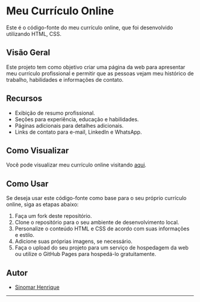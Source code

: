 # Meu Currículo Online

Este é o código-fonte do meu currículo online, que foi desenvolvido utilizando HTML, CSS.
## Visão Geral

Este projeto tem como objetivo criar uma página da web para apresentar meu currículo profissional e permitir que as pessoas vejam meu histórico de trabalho, habilidades e informações de contato.

## Recursos

- Exibição de resumo profissional.
- Seções para experiência, educação e habilidades.
- Páginas adicionais para detalhes adicionais.
- Links de contato para e-mail, LinkedIn e WhatsApp.

## Como Visualizar

Você pode visualizar meu currículo online visitando [aqui](https://seu-link-para-o-curriculo.com).

## Como Usar

Se deseja usar este código-fonte como base para o seu próprio currículo online, siga as etapas abaixo:

1. Faça um fork deste repositório.
2. Clone o repositório para o seu ambiente de desenvolvimento local.
3. Personalize o conteúdo HTML e CSS de acordo com suas informações e estilo.
4. Adicione suas próprias imagens, se necessário.
5. Faça o upload do seu projeto para um serviço de hospedagem da web ou utilize o GitHub Pages para hospedá-lo gratuitamente.

## Autor
    
- [Sinomar Henrique](https://github.com/SinomarHenrique)


---
